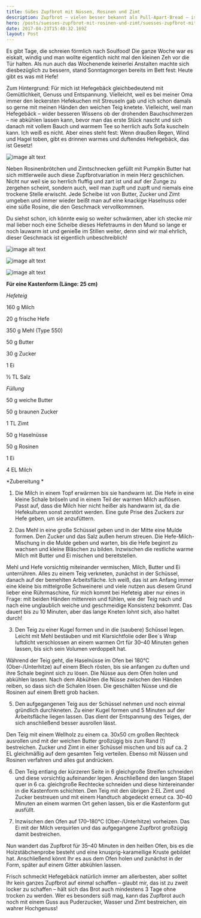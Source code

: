```yaml
---
title: Süßes Zupfbrot mit Nüssen, Rosinen und Zimt
description: Zupfbrot – vielen besser bekannt als Pull-Apart-Bread – ist momentan in aller Munde und das im wahrsten Sinne des Wortes. Das zarte Hefegebäck gibt es in endlosen Varianten von zuckersüß bis kräftig-deftig. Mein Favorit ist aktuell eine zart-zimtige Version mit Nüssen und Rosinen, die förmlich auf der Zunge zergeht und definitiv süchtig macht. 
hero: /posts/suesses-zupfbrot-mit-rosinen-und-zimt/suesses-zupfbrot-mit-rosinen-und-zimt-hero.jpg
date: 2017-04-23T15:40:32.169Z
layout: Post
---
```


Es gibt Tage, die schreien förmlich nach Soulfood! Die ganze Woche war es eiskalt, windig und man wollte eigentlich nicht mal den kleinen Zeh vor die Tür halten. Als nun auch das Wochenende keinerlei Anstalten machte sich diesbezüglich zu bessern, stand Sonntagmorgen bereits im Bett fest: Heute gibt es was mit Hefe! 

Zum Hintergrund: Für mich ist Hefegebäck gleichbedeutend mit Gemütlichkeit, Genuss und Entspannung. Vielleicht, weil es bei meiner Oma immer den leckersten Hefekuchen mit Streuseln gab und ich schon damals so gerne mit meinen Händen den weichen Teig knetete. Vielleicht, weil man Hefegebäck – wider besseren Wissens ob der drohenden Bauchschmerzen – nie abkühlen lassen kann, bevor man das erste Stück nascht und sich danach mit vollem Bauch und warmem Tee so herrlich aufs Sofa kuscheln kann. Ich weiß es nicht. Aber eines steht fest: Wenn draußen Regen, Wind und Hagel toben, gibt es drinnen warmes und duftendes Hefegebäck, das ist Gesetz! 

![image alt text](suesses-zupfbrot-mit-rosinen-und-zimt-1.jpg)

Neben Rosinenbrötchen und Zimtschnecken gefüllt mit Pumpkin Butter hat sich mittlerweile auch diese Zupfbrotvariation in mein Herz geschlichen. Nicht nur weil sie so herrlich fluffig und zart ist und auf der Zunge zu zergehen scheint, sondern auch, weil man zupft und zupft und niemals eine trockene Stelle erwischt. Jede Scheibe ist von Butter, Zucker und Zimt umgeben und immer wieder beißt man auf eine knackige Haselnuss oder eine süße Rosine, die den Geschmack vervollkommnen. 

Du siehst schon, ich könnte ewig so weiter schwärmen, aber ich stecke mir mal lieber noch eine Scheibe dieses Hefetraums in den Mund so lange er noch lauwarm ist und genieße im Stillen weiter, denn sind wir mal ehrlich, dieser Geschmack ist eigentlich unbeschreiblich! 

![image alt text](suesses-zupfbrot-mit-rosinen-und-zimt-2.jpg)

![image alt text](suesses-zupfbrot-mit-rosinen-und-zimt-3.jpg)

![image alt text](suesses-zupfbrot-mit-rosinen-und-zimt-4.jpg)

**Für eine Kastenform (Länge: 25 cm)**

*Hefeteig*

160 g Milch

20 g frische Hefe

350 g Mehl (Type 550)

50 g Butter

30 g Zucker

1 Ei

½ TL Salz

*Füllung*

50 g weiche Butter

50 g braunen Zucker

1 TL Zimt

50 g Haselnüsse

50 g Rosinen

1 Ei

4 EL Milch

*Zubereitung *

1. Die Milch in einem Topf erwärmen bis sie handwarm ist. Die Hefe in eine kleine Schale bröseln und in einem Teil der warmen Milch auflösen. Passt auf, dass die Milch hier nicht heißer als handwarm ist, da die Hefekulturen sonst zerstört werden. Eine gute Prise des Zuckers zur Hefe geben, um sie anzufüttern.

2. Das Mehl in eine große Schüssel geben und in der Mitte eine Mulde formen. Den Zucker und das Salz außen herum streuen. Die Hefe-Milch-Mischung in die Mulde geben und warten, bis die Hefe beginnt zu wachsen und kleine Bläschen zu bilden. Inzwischen die restliche warme Milch mit Butter und Ei mischen und bereitstellen. 

Mehl und Hefe vorsichtig miteinander vermischen, Milch, Butter und Ei unterrühren. Alles zu einem Teig verkneten, zunächst in der Schüssel, danach auf der bemehlten Arbeitsfläche. Ich weiß, das ist am Anfang immer eine kleine bis mittelgroße Schweinerei und viele nutzen aus diesem Grund lieber eine Rührmaschine, für mich kommt bei Hefeteig aber nur eines in Frage: mit beiden Händen mittenrein und fühlen, wie der Teig nach und nach eine unglaublich weiche und geschmeidige Konsistenz bekommt. Das dauert bis zu 10 Minuten, aber das lange Kneten lohnt sich, also haltet durch!

3. Den Teig zu einer Kugel formen und in die (saubere) Schüssel legen. Leicht mit Mehl bestäuben und mit Klarsichtfolie oder Bee`s Wrap luftdicht verschlossen an einem warmen Ort für 30–40 Minuten gehen lassen, bis sich sein Volumen verdoppelt hat. 

Während der Teig geht, die Haselnüsse im Ofen bei 180°C (Ober-/Unterhitze) auf einem Blech rösten, bis sie anfangen zu duften und ihre Schale beginnt sich zu lösen. Die Nüsse aus dem Ofen holen und abkühlen lassen. Nach dem Abkühlen die Nüsse zwischen den Händen reiben, so dass sich die Schalen lösen. Die geschälten Nüsse und die Rosinen auf einem Brett grob hacken.

5. Den aufgegangenen Teig aus der Schüssel nehmen und noch einmal gründlich durchkneten. Zu einer Kugel formen und 5 Minuten auf der Arbeitsfläche liegen lassen. Das dient der Entspannung des Teiges, der sich anschließend besser ausrollen lässt.

Den Teig mit einem Wellholz zu einem ca. 30x50 cm großen Rechteck ausrollen und mit der weichen Butter großzügig bis zum Rand (!) bestreichen. Zucker und Zimt in einer Schüssel mischen und bis auf ca. 2 EL gleichmäßig auf dem gesamten Teig verteilen. Ebenso mit Nüssen und Rosinen verfahren und alles gut andrücken.

6. Den Teig entlang der kürzeren Seite in 6 gleichgroße Streifen schneiden und diese vorsichtig aufeinander legen. Anschließend den langen Stapel quer in 6 ca. gleichgroße Rechtecke schneiden und diese hintereinander in die Kastenform schichten. Den Teig mit den übrigen 2 EL Zimt und Zucker bestreuen und mit einem Handtuch abgedeckt erneut ca. 30–40 Minuten an einem warmen Ort gehen lassen, bis er die Kastenform gut ausfüllt.

7. Inzwischen den Ofen auf 170–180°C (Ober-/Unterhitze) vorheizen. Das Ei mit der Milch verquirlen und das aufgegangene Zupfbrot großzügig damit bestreichen.

Nun wandert das Zupfbrot für 35–40 Minuten in den heißen Ofen, bis es die Holzstäbchenprobe besteht und eine knusprig-karamellige Kruste gebildet hat. Anschließend könnt Ihr es aus dem Ofen holen und zunächst in der Form, später auf einem Gitter abkühlen lassen.

Frisch schmeckt Hefegebäck natürlich immer am allerbesten, aber solltet Ihr kein ganzes Zupfbrot auf einmal schaffen – glaubt mir, das ist zu zweit locker zu schaffen – hält sich das Brot auch mindestens 3 Tage ohne trocken zu werden. Wer es besonders süß mag, kann das Zupfbrot auch noch mit einem Guss aus Puderzucker, Wasser und Zimt bestreichen, ein wahrer Hochgenuss!

